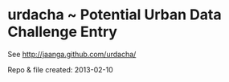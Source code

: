 urdacha ~ Potential Urban Data Challenge Entry
==============================================

See http://jaanga.github.com/urdacha/


Repo & file created: 2013-02-10
